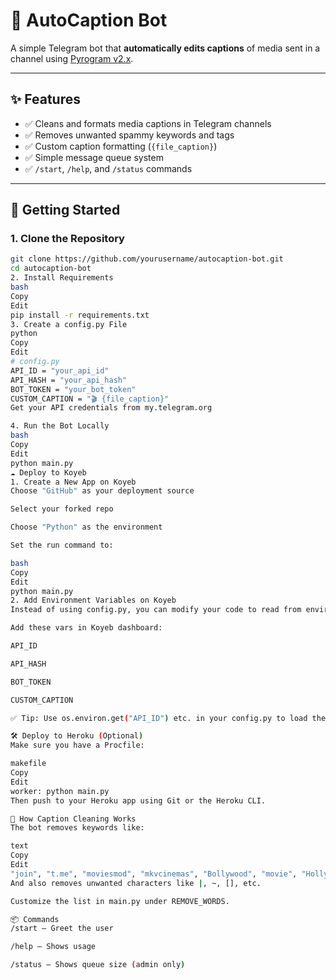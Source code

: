 # 🤖 AutoCaption Bot

A simple Telegram bot that **automatically edits captions** of media sent in a channel using [Pyrogram v2.x](https://docs.pyrogram.org/).

---

## ✨ Features

- ✅ Cleans and formats media captions in Telegram channels  
- ✅ Removes unwanted spammy keywords and tags  
- ✅ Custom caption formatting (`{file_caption}`)  
- ✅ Simple message queue system  
- ✅ `/start`, `/help`, and `/status` commands  

---

## 🚀 Getting Started

### 1. Clone the Repository

```bash
git clone https://github.com/yourusername/autocaption-bot.git
cd autocaption-bot
2. Install Requirements
bash
Copy
Edit
pip install -r requirements.txt
3. Create a config.py File
python
Copy
Edit
# config.py
API_ID = "your_api_id"
API_HASH = "your_api_hash"
BOT_TOKEN = "your_bot_token"
CUSTOM_CAPTION = "🎬 {file_caption}"
Get your API credentials from my.telegram.org

4. Run the Bot Locally
bash
Copy
Edit
python main.py
☁️ Deploy to Koyeb
1. Create a New App on Koyeb
Choose "GitHub" as your deployment source

Select your forked repo

Choose "Python" as the environment

Set the run command to:

bash
Copy
Edit
python main.py
2. Add Environment Variables on Koyeb
Instead of using config.py, you can modify your code to read from environment variables or use .env with python-dotenv.

Add these vars in Koyeb dashboard:

API_ID

API_HASH

BOT_TOKEN

CUSTOM_CAPTION

✅ Tip: Use os.environ.get("API_ID") etc. in your config.py to load these.

🛠 Deploy to Heroku (Optional)
Make sure you have a Procfile:

makefile
Copy
Edit
worker: python main.py
Then push to your Heroku app using Git or the Heroku CLI.

🧹 How Caption Cleaning Works
The bot removes keywords like:

text
Copy
Edit
"join", "t.me", "moviesmod", "mkvcinemas", "Bollywood", "movie", "Hollywood", etc.
And also removes unwanted characters like |, ~, [], etc.

Customize the list in main.py under REMOVE_WORDS.

📦 Commands
/start – Greet the user

/help – Shows usage

/status – Shows queue size (admin only)
